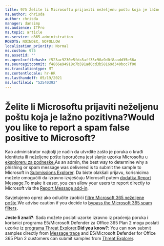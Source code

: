 ```yaml
---
title: 975 Želite li Microsoftu prijaviti neželjenu poštu koja je lažno pozitivna?
ms.author: chrisda
author: chrisda
manager: dansimp
ms.audience: ITPro
ms.topic: article
ms.service: o365-administration
ROBOTS: NOINDEX, NOFOLLOW
localization_priority: Normal
ms.custom: 975
ms.assetid: ''
ms.openlocfilehash: f523ac9230e5fdc8aff35c90a9d0f8aadd35e66a
ms.sourcegitcommit: f4866e94918c7b591ad0cd3b58169d340bcc7f00
ms.translationtype: MT
ms.contentlocale: hr-HR
ms.lasthandoff: 05/19/2021
ms.locfileid: "52540392"
---
```

# <a name="would-you-like-to-report-a-spam-false-positive-to-microsoft"></a><span data-ttu-id="74afa-102">Želite li Microsoftu prijaviti neželjenu poštu koja je lažno pozitivna?</span><span class="sxs-lookup"><span data-stu-id="74afa-102">Would you like to report a spam false positive to Microsoft?</span></span>

<span data-ttu-id="74afa-103">Kao administrator najbolji je način da utvrdite zašto je poruka o krađi identiteta ili neželjene pošte isporučena jest slanje uzorka Microsoftu u [eksploreru za podneske.](https://protection.office.com/reportsubmission)</span><span class="sxs-lookup"><span data-stu-id="74afa-103">As an admin, the best way to determine why a phishing or spam message was delivered is to submit the sample to Microsoft in [Submissions Explorer](https://protection.office.com/reportsubmission).</span></span> <span data-ttu-id="74afa-104">Da biste olakšali prijavu, korisnicima možete omogućiti da izravno izvješćuju Microsoft putem [dodatka Report Message](https://appsource.microsoft.com/product/office/WA104381180?src=office&tab=Overview).</span><span class="sxs-lookup"><span data-stu-id="74afa-104">To make it easer, you can allow your users to report directly to Microsoft via the [Report Message add-in](https://appsource.microsoft.com/product/office/WA104381180?src=office&tab=Overview).</span></span>

<span data-ttu-id="74afa-105">Savjetujemo oprez ako odlučite zaobići [filtre Microsoft 365 neželjene pošte](/exchange/troubleshoot/antispam/cautions-against-bypassing-spam-filters).</span><span class="sxs-lookup"><span data-stu-id="74afa-105">We advise caution if you decide to [bypass the Microsoft 365 spam filters](/exchange/troubleshoot/antispam/cautions-against-bypassing-spam-filters).</span></span>

<span data-ttu-id="74afa-106">**Jeste li znali?**: Sada možete [](https://protection.office.com/messagetrace) poslati uzorke izravno iz praćenja poruka i korisnici programa E5/Microsoft Defender za Office 365 Plan 2 mogu poslati uzorke iz [programa Threat Explorer](/microsoft-365/security/office-365-security/threat-explorer).</span><span class="sxs-lookup"><span data-stu-id="74afa-106">**Did you know?**: You can now submit samples directly from [Message trace](https://protection.office.com/messagetrace) and E5/Microsoft Defender for Office 365 Plan 2 customers can submit samples from [Threat Explorer](/microsoft-365/security/office-365-security/threat-explorer).</span></span>
